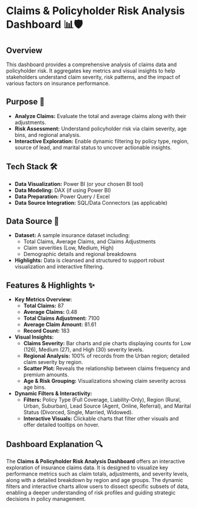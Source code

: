 # Claims & Policyholder Risk Analysis Dashboard 📊🛡️

## Overview
This dashboard provides a comprehensive analysis of claims data and policyholder risk. It aggregates key metrics and visual insights to help stakeholders understand claim severity, risk patterns, and the impact of various factors on insurance performance. 

## Purpose 🎯
- **Analyze Claims:** Evaluate the total and average claims along with their adjustments.
- **Risk Assessment:** Understand policyholder risk via claim severity, age bins, and regional analysis.
- **Interactive Exploration:** Enable dynamic filtering by policy type, region, source of lead, and marital status to uncover actionable insights.

## Tech Stack 🛠️
- **Data Visualization:** Power BI (or your chosen BI tool)  
- **Data Modeling:** DAX (if using Power BI)  
- **Data Preparation:** Power Query / Excel  
- **Data Source Integration:** SQL/Data Connectors (as applicable)

## Data Source 📁
- **Dataset:** A sample insurance dataset including:
  - Total Claims, Average Claims, and Claims Adjustments  
  - Claim severities (Low, Medium, High)  
  - Demographic details and regional breakdowns  
- **Highlights:** Data is cleansed and structured to support robust visualization and interactive filtering.

## Features & Highlights ✨
- **Key Metrics Overview:**
  - **Total Claims:** 87  
  - **Average Claims:** 0.48  
  - **Total Claims Adjustment:** 7100  
  - **Average Claim Amount:** 81.61  
  - **Record Count:** 183
- **Visual Insights:**
  - **Claims Severity:** Bar charts and pie charts displaying counts for Low (126), Medium (27), and High (30) severity levels.  
  - **Regional Analysis:** 100% of records from the Urban region; detailed claim severity by region.
  - **Scatter Plot:** Reveals the relationship between claims frequency and premium amounts.
  - **Age & Risk Grouping:** Visualizations showing claim severity across age bins.
- **Dynamic Filters & Interactivity:**
  - **Filters:** Policy Type (Full Coverage, Liability-Only), Region (Rural, Urban, Suburban), Lead Source (Agent, Online, Referral), and Marital Status (Divorced, Single, Married, Widowed).
  - **Interactive Visuals:** Clickable charts that filter other visuals and offer detailed tooltips on hover.

## Dashboard Explanation 🔍
The **Claims & Policyholder Risk Analysis Dashboard** offers an interactive exploration of insurance claims data. It is designed to visualize key performance metrics such as claim totals, adjustments, and severity levels, along with a detailed breakdown by region and age groups. The dynamic filters and interactive charts allow users to dissect specific subsets of data, enabling a deeper understanding of risk profiles and guiding strategic decisions in policy management.
